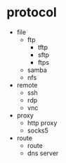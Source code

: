 # protocol

* file
  * ftp
    * tftp
    * sftp
    * ftps
  * samba
  * nfs
* remote
  * ssh
  * rdp
  * vnc
* proxy
  * http proxy
  * socks5
* route
  * route
  * dns server